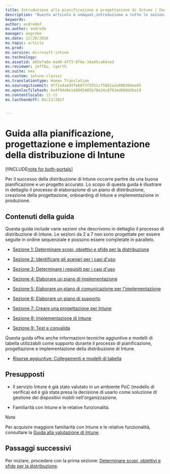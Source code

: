 ```yaml
---
title: Introduzione alla pianificazione e progettazione di Intune | Documentazione Microsoft
description: "Questo articolo è un&quot;introduzione a tutte le sezioni dedicate alla pianificazione, progettazione e implementazione di Intune. Viene inoltre presentata l&quot;appendice che contiene risorse aggiuntive a supporto della pianificazione, progettazione e implementazione di Intune."
keywords: 
author: andredm7
ms.author: andredm
manager: angrobe
ms.date: 12/28/2016
ms.topic: article
ms.prod: 
ms.service: microsoft-intune
ms.technology: 
ms.assetid: a65efa6e-4a48-47f3-8f6e-34a85ca64ced
ms.reviewer: jeffbu, cgerth
ms.suite: ems
ms.custom: intune-classic
ms.translationtype: Human Translation
ms.sourcegitcommit: 9ff1adae93fe6873f5551cf58b1a2e89638dee85
ms.openlocfilehash: 6a4f9448e148845485b70e24c8763ed060ddba18
ms.contentlocale: it-it
ms.lasthandoff: 05/23/2017


---
```


# <a name="intune-deployment-planning-design-and-implementation-guide"></a>Guida alla pianificazione, progettazione e implementazione della distribuzione di Intune

[!INCLUDE[note for both-portals](../includes/note-for-both-portals.md)]

Per il successo della distribuzione di Intune occorre partire da una buona pianificazione e un progetto accurato. Lo scopo di questa guida è illustrare in dettaglio il processo di elaborazione di un piano di distribuzione, creazione della progettazione, onboarding di Intune e implementazione in produzione.

## <a name="whats-included-in-this-guide"></a>Contenuti della guida

Questa guida include varie sezioni che descrivono in dettaglio il processo di distribuzione di Intune. Le sezioni da 2 a 7 non sono progettate per essere seguite in ordine sequenziale e possono essere completate in parallelo.

-   [Sezione 1: Determinare scopi, obiettivi e sfide per la distribuzione](section-1-determine-deployment-goals-objectives-challenges.md)

-   [Sezione 2: Identificare gli scenari per i casi d'uso](section-2-identify-use-case-scenarios.md)

-   [Sezione 3: Determinare i requisiti per i casi d'uso](section-3-determine-use-case-requirements.md)

-   [Sezione 4: Elaborare un piano di implementazione](section-4-develop-a-rollout-plan.md)

-   [Sezione 5: Elaborare un piano di comunicazione per l'implementazione](section-5-develop-a-rollout-communication-plan.md)

-   [Sezione 6: Elaborare un piano di supporto](section-6-develop-a-support-plan.md)

-   [Sezione 7: Creare una progettazione per Intune](section-7-create-an-intune-design.md)

-   [Sezione 8: Implementazione di Intune](section-8-onboarding-process.md)

-   [Sezione 9: Test e convalida](section-9-test-and-validation.md)

Questa guida offre anche informazioni tecniche aggiuntive e modelli di tabella utilizzabili come supporto durante il processo di pianificazione, progettazione e implementazione della distribuzione di Intune.

-   [Risorse aggiuntive: Collegamenti e modelli di tabella](additional-resources.md)

## <a name="assumptions"></a>Presupposti

-   Il servizio Intune è già stato valutato in un ambiente PoC (modello di verifica) ed è già stata presa la decisione di usarlo come soluzione di gestione dei dispositivi mobili nell'organizzazione.

-   Familiarità con Intune e le relative funzionalità.

>[!NOTE]
> Per acquisire maggiore familiarità con Intune e le relative funzionalità, consultare la [Guida alla valutazione di Intune](/intune-classic/understand-explore/sign-up-for-30-day-trial-microsoft-intune).

## <a name="next-steps"></a>Passaggi successivi

Per iniziare, procedere con la prima sezione: [Determinare scopi, obiettivi e sfide per la distribuzione](section-1-determine-deployment-goals-objectives-challenges.md).

